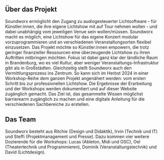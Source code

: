 ## Über das Projekt

Soundworx ermöglicht den Zugang zu audiogesteuerter Lichtsoftware - für Künstler:innen, die ihre eigene Lichtshow mit auf Tour nehmen wollen - und dabei unabhängig vom jeweiligen Venue sein wollen/müssen. Soundworx macht es möglich, eine Lichtshow für das eigene Konzert modular vorzuprogrammieren und an verschiedenen Veranstaltungsorten flexibel einzusetzen. Das Projekt möchte so Künstler:innen empowern, die trotz geringer finanzieller Ressourcen eine überzeugende Lichtshow zu ihren Auftritten mitbringen möchten. Fokus ist dabei ganz klar der ländliche Raum in Brandenburg, wo es viel Kultur, aber weniger Veranstaltungs-Infrastruktur gibt als in Großstädten. Gleichzeitig stellt Soundworx auch den Vermittlungsprozess ins Zentrum. So kann sich im Herbst 2024 in einer Workshop-Reihe dem ganzen Projekt angenähert werden: vom ersten Schritt bis zur professionellen Lichtshow. Die Ergebnisse der Erarbeitung und der Workshops werden dokumentiert und auf dieser Website zugänglich gemacht. Das Ziel ist, das gesammelte Wissen möglichst barrierearm zugänglich zu machen und eine digitale Anleitung für die verschiedenen Sachbereiche zu erstellen.

## Das Team

Soundworx besteht aus Ritchie (Design und Didaktik), Irvin (Technik und IT) und Steffi (Projektmanagement und Presse). Dazu kommen vier weitere Dozierende für die Workshops: Lucas (Ableton, Midi und OSC), Oel (Theatertechnik und Programmieren), Dominik (Veranstaltungstechnik) und David (Lichtdesign).
